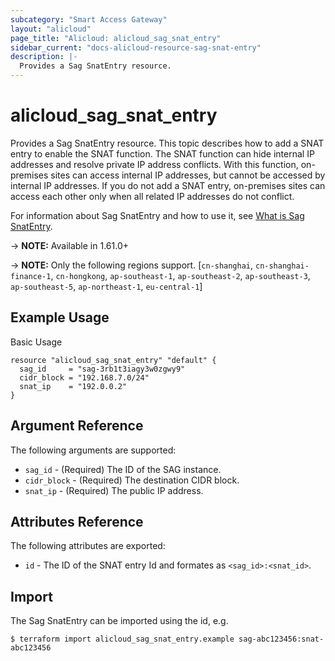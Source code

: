 ```yaml
---
subcategory: "Smart Access Gateway"
layout: "alicloud"
page_title: "Alicloud: alicloud_sag_snat_entry"
sidebar_current: "docs-alicloud-resource-sag-snat-entry"
description: |-
  Provides a Sag SnatEntry resource.
---
```


# alicloud\_sag\_snat_entry

Provides a Sag SnatEntry resource. This topic describes how to add a SNAT entry to enable the SNAT function. The SNAT function can hide internal IP addresses and resolve private IP address conflicts. With this function, on-premises sites can access internal IP addresses, but cannot be accessed by internal IP addresses. If you do not add a SNAT entry, on-premises sites can access each other only when all related IP addresses do not conflict.

For information about Sag SnatEntry and how to use it, see [What is Sag SnatEntry](https://www.alibabacloud.com/help/doc-detail/124231.htm).

-> **NOTE:** Available in 1.61.0+

-> **NOTE:** Only the following regions support. [`cn-shanghai`, `cn-shanghai-finance-1`, `cn-hongkong`, `ap-southeast-1`, `ap-southeast-2`, `ap-southeast-3`, `ap-southeast-5`, `ap-northeast-1`, `eu-central-1`]

## Example Usage

Basic Usage

```
resource "alicloud_sag_snat_entry" "default" {
  sag_id     = "sag-3rb1t3iagy3w0zgwy9"
  cidr_block = "192.168.7.0/24"
  snat_ip    = "192.0.0.2"
}
```
## Argument Reference

The following arguments are supported:

* `sag_id` - (Required) The ID of the SAG instance.
* `cidr_block` - (Required) The destination CIDR block.
* `snat_ip` - (Required) The public IP address.

## Attributes Reference

The following attributes are exported:

* `id` - The ID of the SNAT entry Id and formates as `<sag_id>:<snat_id>`.

## Import

The Sag SnatEntry can be imported using the id, e.g.

```
$ terraform import alicloud_sag_snat_entry.example sag-abc123456:snat-abc123456
```

